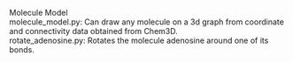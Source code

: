 Molecule Model  
molecule_model.py:  Can draw any molecule on a 3d graph from coordinate and connectivity data obtained from Chem3D.  
rotate_adenosine.py: Rotates the molecule adenosine around one of its bonds.
